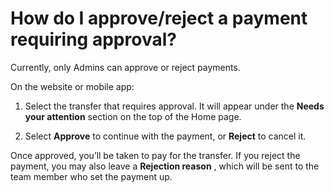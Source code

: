 # How do I approve/reject a payment requiring approval?

Currently, only Admins can approve or reject payments. 

On the website or mobile app:

  1. Select the transfer that requires approval. It will appear under the **Needs your attention** section on the top of the Home page.

  2. Select **Approve** to continue with the payment, or **Reject** to cancel it.




Once approved, you’ll be taken to pay for the transfer. If you reject the payment, you may also leave a **Rejection reason** , which will be sent to the team member who set the payment up.